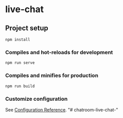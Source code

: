 # live-chat

## Project setup
```
npm install
```

### Compiles and hot-reloads for development
```
npm run serve
```

### Compiles and minifies for production
```
npm run build
```
### Customize configuration
See [Configuration Reference](https://cli.vuejs.org/config/).
"# chatroom-live-chat-" 

